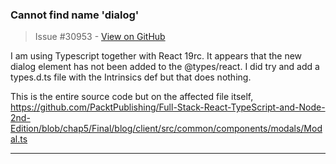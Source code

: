 ### Cannot find name 'dialog'

> Issue #30953 - [View on GitHub](https://github.com/facebook/react/issues/30953)

I am using Typescript together with React 19rc. It appears that the new dialog element has not been added to the @types/react. I did try and add a types.d.ts file with the Intrinsics def but that does nothing.

This is the entire source code but on the affected file itself, https://github.com/PacktPublishing/Full-Stack-React-TypeScript-and-Node-2nd-Edition/blob/chap5/Final/blog/client/src/common/components/modals/Modal.ts


---

